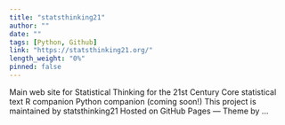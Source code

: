 ```yaml
---
title: "statsthinking21"
author: ""
date: ""
tags: [Python, Github]
link: "https://statsthinking21.org/"
length_weight: "0%"
pinned: false
---
```


Main web site for Statistical Thinking for the 21st Century Core statistical text R companion Python companion (coming soon!) This project is maintained by statsthinking21 Hosted on GitHub Pages — Theme by ...
